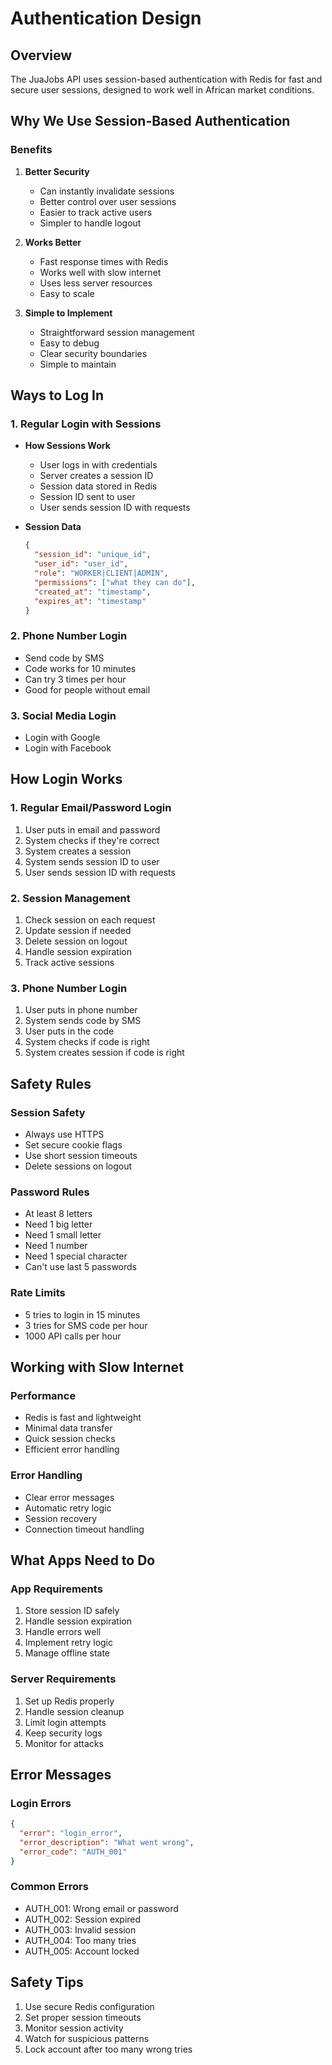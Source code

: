 # Authentication Design

## Overview
The JuaJobs API uses session-based authentication with Redis for fast and secure user sessions, designed to work well in African market conditions.

## Why We Use Session-Based Authentication

### Benefits
1. **Better Security**
   - Can instantly invalidate sessions
   - Better control over user sessions
   - Easier to track active users
   - Simpler to handle logout

2. **Works Better**
   - Fast response times with Redis
   - Works well with slow internet
   - Uses less server resources
   - Easy to scale

3. **Simple to Implement**
   - Straightforward session management
   - Easy to debug
   - Clear security boundaries
   - Simple to maintain

## Ways to Log In

### 1. Regular Login with Sessions
- **How Sessions Work**
  - User logs in with credentials
  - Server creates a session ID
  - Session data stored in Redis
  - Session ID sent to user
  - User sends session ID with requests

- **Session Data**
  ```json
  {
    "session_id": "unique_id",
    "user_id": "user_id",
    "role": "WORKER|CLIENT|ADMIN",
    "permissions": ["what they can do"],
    "created_at": "timestamp",
    "expires_at": "timestamp"
  }
  ```

### 2. Phone Number Login
- Send code by SMS
- Code works for 10 minutes
- Can try 3 times per hour
- Good for people without email

### 3. Social Media Login
- Login with Google
- Login with Facebook

## How Login Works

### 1. Regular Email/Password Login
1. User puts in email and password
2. System checks if they're correct
3. System creates a session
4. System sends session ID to user
5. User sends session ID with requests

### 2. Session Management
1. Check session on each request
2. Update session if needed
3. Delete session on logout
4. Handle session expiration
5. Track active sessions

### 3. Phone Number Login
1. User puts in phone number
2. System sends code by SMS
3. User puts in the code
4. System checks if code is right
5. System creates session if code is right

## Safety Rules

### Session Safety
- Always use HTTPS
- Set secure cookie flags
- Use short session timeouts
- Delete sessions on logout

### Password Rules
- At least 8 letters
- Need 1 big letter
- Need 1 small letter
- Need 1 number
- Need 1 special character
- Can't use last 5 passwords

### Rate Limits
- 5 tries to login in 15 minutes
- 3 tries for SMS code per hour
- 1000 API calls per hour

## Working with Slow Internet

### Performance
- Redis is fast and lightweight
- Minimal data transfer
- Quick session checks
- Efficient error handling

### Error Handling
- Clear error messages
- Automatic retry logic
- Session recovery
- Connection timeout handling

## What Apps Need to Do

### App Requirements
1. Store session ID safely
2. Handle session expiration
3. Handle errors well
4. Implement retry logic
5. Manage offline state

### Server Requirements
1. Set up Redis properly
2. Handle session cleanup
3. Limit login attempts
4. Keep security logs
5. Monitor for attacks

## Error Messages

### Login Errors
```json
{
  "error": "login_error",
  "error_description": "What went wrong",
  "error_code": "AUTH_001"
}
```

### Common Errors
- AUTH_001: Wrong email or password
- AUTH_002: Session expired
- AUTH_003: Invalid session
- AUTH_004: Too many tries
- AUTH_005: Account locked

## Safety Tips
1. Use secure Redis configuration
2. Set proper session timeouts
3. Monitor session activity
4. Watch for suspicious patterns
5. Lock account after too many wrong tries